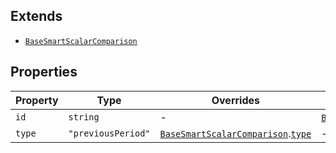 ## Extends

- [`BaseSmartScalarComparison`](BaseSmartScalarComparison.md)

## Properties

| Property                 | Type               | Overrides                                                                                               | Inherited from                                                                                      |
| ------------------------ | ------------------ | ------------------------------------------------------------------------------------------------------- | --------------------------------------------------------------------------------------------------- |
| <a id="id"></a> `id`     | `string`           | -                                                                                                       | [`BaseSmartScalarComparison`](BaseSmartScalarComparison.md).[`id`](BaseSmartScalarComparison.md#id) |
| <a id="type"></a> `type` | `"previousPeriod"` | [`BaseSmartScalarComparison`](BaseSmartScalarComparison.md).[`type`](BaseSmartScalarComparison.md#type) | -                                                                                                   |
